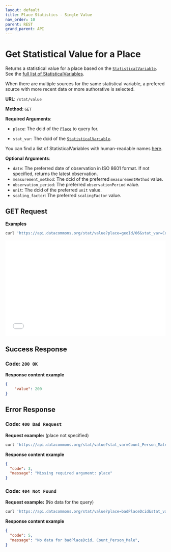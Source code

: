 ```yaml
---
layout: default
title: Place Statistics - Single Value
nav_order: 10
parent: REST
grand_parent: API
---
```


# Get Statistical Value for a Place

Returns a statistical value for a place based on the
[`StatisticalVariable`](https://datacommons.org/browser/StatisticalVariable).
See the [full list of StatisticalVariables](/statistical_variables.html).

When there are multiple sources for the same statistical variable, a prefered
source with more recent data or more authorative is selected.

**URL**: `/stat/value`

**Method**: `GET`

**Required Arguments**:

* `place`: The dcid of the [`Place`](https://datacommons.org/browser/Place) to query for.

* `stat_var`: The dcid of the [`StatisticalVariable`](https://datacommons.org/browser/StatisticalVariable).

You can find a list of StatisticalVariables with human-readable names [here](/statistical_variables.html).

**Optional Arguments**:

* `date`: The preferred date of observation in ISO 8601 format. If not specified, returns the latest observation.
* `measurement_method`: The dcid of the preferred `measurementMethod` value.
* `observation_period`: The preferred `observationPeriod` value.
* `unit`: The dcid of the preferred `unit` value.
* `scaling_factor`: The preferred `scalingFactor` value.

## GET Request

**Examples**

```bash
curl 'https://api.datacommons.org/stat/value?place=geoId/06&stat_var=Count_Person_Male'
```

<iframe width="100%" height="300" src="//jsfiddle.net/datacommonsorg/43c8arob/8/embedded/" allowfullscreen="allowfullscreen" allowpaymentrequest frameborder="0"></iframe>

## Success Response

### **Code**: `200 OK`

**Response content example**

```json
{
    "value": 200
}
```

## Error Response

### **Code**: `400 Bad Request`

**Request example:** (place not specified)

```bash
curl 'https://api.datacommons.org/stat/value?stat_var=Count_Person_Male'
```

**Response content example**

```json
{
  "code": 3,
  "message": "Missing required argument: place"
}
```

### **Code**: `404 Not Found`

**Request example:** (No data for the query)

```bash
curl 'https://api.datacommons.org/stat/value?place=badPlaceDcid&stat_var=Count_Person_Male'
```

**Response content example**

```json
{
  "code": 5,
  "message": "No data for badPlaceDcid, Count_Person_Male",
}
```
